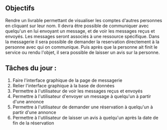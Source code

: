 ## Objectifs

Rendre un livrable permettant de visualiser les comptes d'autres personnes en cliquant sur leur nom. Il devra être possible de communiquer avec quelqu'un en lui envoyant un message, et de voir les messages reçus et envoyés. Les messages seront associés à une ressource spécifique. Dans la messagerie il sera possible de demander la reservation directement à la personne avec qui on communique. Puis après que la personne ait finit le service ou rendu l'objet, il sera possible de laisser un avis sur la personne.

## Tâches du jour :

1. Faire l'interface graphique de la page de messagerie
2. Relier l'interface graphique à la base de données
3. Permettre à l'utilisateur de voir les messages reçus et envoyés
4. Permettre à l'utilisateur d'envoyer un message à quelqu'un à partir d'une annonce
5. Permettre à l'utilisateur de demander une réservation à quelqu'un à partir d'une annonce
6. Permettre à l'utilisateur de laisser un avis à quelqu'un après la date de fin de la réservation